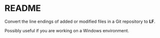 # README

Convert the line endings of added or modified files in a Git repository to **LF**.

Possibly useful if you are working on a Windows environment.
